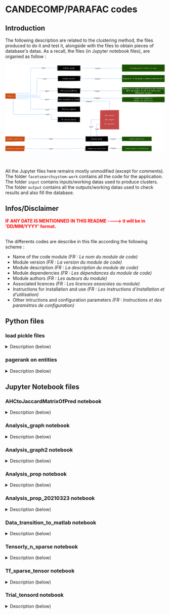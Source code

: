 # **CANDECOMP/PARAFAC codes**

## **Introduction**

The following description are related to the clustering method, the files produced to do it and test it, alongside with the files to obtain pieces of database's datas.
As a recall, the files (in Jupyter notebook files), are organied as follow :
\
\
![Organization of the clusterig code](/ressources_docs/clustering_archi.png)
\
\
\
\
All the Jupyter files here remains mostly unmodified (except for comments).
\
The folder ```facetsearchsystem-work``` contains all the code for the application.
\
The folder ```input``` contains inputs/working datas used to produce clusters.
\
The folder ```output``` contains all the outputs/working datas used to check results and also fill the database.

## **Infos/Disclaimer**

**<span style="color: red;">
IF ANY DATE IS MENTIONNED IN THIS README ----> it will be in 'DD/MM/YYYY' format.
</span>**

\
The differents codes are describe in this file according the following scheme :

- Name of the code module *(FR : Le nom du module de code)*
- Module version *(FR : La version du module de code)*
- Module description *(FR : La description du module de code)*
- Module dependencies *(FR : Les dépendances du module de code)*
- Module authors *(FR : Les auteurs du module)*
- Associated licences *(FR : Les licences associées au module)*
- Instructions for installation and use *(FR : Les instructions d'installation et d'utilisation)* 
- Other intructions and configuration parameters *(FR : Instructions et des paramètres de configuration)*

## **Python files**

### **load pickle files**
<details><summary>Description (below)</summary>

- **Name of the code module**\
    `load_pickle_files.py`
- **Module version**\
    No version so far (03/10/2023)
- **Module description**\
    The code read from an input data file (.pkl in ~/output folder) and extract the datas from it, then displays the datas alongside with its original type (coded to know how it was stored and how it looks)
- **Module dependencies**\
    Python interpreter\
    Python packages : pickle
- **Module authors**\
    Code : Hugo Triolet\
    Documentation : Hugo Triolet
- **Associated licences**\
    No licence so far (03/10/2023)
- **Instructions for installation and use**\
    Either executable on VSCode or any other Python interpreter. 
- **Other intructions and configuration parameters**\
    Make sure your inputs and/or outputs are accessible via the path ```./input/~``` and/or ```./output/~``` otherwise change it to match your own folder organization.
</details>

### **pagerank on entities**
<details><summary>Description (below)</summary>

- **Name of the code module**\
    `pagerank_entities.py`
- **Module version**\
    No version so far (03/10/2023)
- **Module description**\
    The code, according to the triples, browse the subjects after constructing the graph between subjects and objects (droping the properties), and make the pagerank on them according to that graph. Then, it do SPARQL requests on each entity to extract the abstract out of them in DBpedia.
- **Module dependencies**\
    Python interpreter\
    Python packages : pandas, networkx, SPARQLWrapper, time, csv
- **Module authors**\
    Code : Hugo Triolet\
    Documentation : Hugo Triolet
- **Associated licences**\
    No licence so far (03/10/2023)
- **Instructions for installation and use**\
    <span style="color: red;">
    ***Beware !!! : since the number of entities is huge (aroud 320 000), it takes around 12 hours to execute on a very good personnal PC. It is advised to execute it on a remote Cloud computer or a server***
    </span>\
    Either executable on VSCode or any other Python interpreter. 
- **Other intructions and configuration parameters**\
    Make sure your inputs and/or outputs are accessible via the path ```./input/~``` and/or ```./output/~``` otherwise change it to match your own folder organization.
</details>

## **Jupyter Notebook files**

### **AHCtoJaccardMatrixOfPred notebook**
<details><summary>Description (below)</summary>

- **Name of the code module**\
    `AHCtoJaccardMatrixOfPred.ipynb`
- **Module version**\
    No version so far (03/10/2023)
- **Module description**\
    The code read from an input data file (.csv in ~/input folder). Both properties-subjects and properties-objects are extrated.
    Then an AHC is performed on them by before that transformed them into a average Jaccard matrix and compute the Jaccard distance matrix.
    The result is display via matplotlib (into the notebook).
    *This module is the one used to perform the clustering on the triples in order to create the facets. There is no output (need to create one to fetch the results)*
- **Module dependencies**\
    Jupyter Notebook (or whatever that can run .ipynb files)\
    Python packages : pandas, numpy, collections, scipy (.spatial, .cluster), matplotlib (.pyplot)
- **Module authors**\
    Code : Taro Aso\
    Documentation and minor changes : Hugo Triolet
- **Associated licences**\
    No licence so far (03/10/2023)
- **Instructions for installation and use**\
    Open a Jupyter Notebook, open the file containing the code and it is ready to use 
- **Other intructions and configuration parameters**\
    Make sure your inputs and/or outputs are accessible via the path ```./input/~``` and/or ```./output/~``` otherwise change it to match your own folder organization.
</details>

### **Analysis_graph notebook**
<details><summary>Description (below)</summary>

- **Name of the code module**\
    `analysis_graph.ipynb`
- **Module version**\
    No version so far (03/10/2023)
- **Module description**\
    The notebook read an ```input.csv``` and construct the graph assoociated to the datas extracted --> extract triples from an RDF database, drop the property field and construct the RDF graph (and save it as a *.png* file).
- **Module dependencies**\
    Jupyter Notebook (or whatever that can run .ipynb files)\
    Python packages : pandas, networkx, matplotlib.pyplot, pygraphviz\
    Linux packages : libgraphviz-dev
- **Module authors**\
    Code : Taro Aso\
    Documentation and minor changes : Hugo Triolet
- **Associated licences**\
    No licence so far (03/10/2023)
- **Instructions for installation and use**\
    <span style="color: red;">
    ***Beware !!! : since the input file is huge (aroud 720 000 lines), it is advised to execute it on a remote Cloud computer or a server***
    </span>\
    Open a Jupyter Notebook, open the file containing the code and it is ready to use.\
    Both ```pygraphviz``` and ```libgraphviz-dev``` are installed via command lines put into the code.
- **Other intructions and configuration parameters**\
    Make sure your inputs and/or outputs are accessible via the path ```./input/~``` and/or ```./output/~``` otherwise change it to match your own folder organization.
</details>


### **Analysis_graph2 notebook**
<details><summary>Description (below)</summary>

- **Name of the code module**\
    `analysis_graph.ipynb`
- **Module version**\
    No version so far (03/10/2023)
- **Module description**\
    The notebook read an ```triple.csv``` and construct the graph assoociated to the datas extracted --> extract triples from an RDF database, drop the property field and construct the RDF graph. Unlike the construction of the graph in the previous notebbok, below it isn't saved as an image but the code test if whether or not the grpah is weakly connected.
- **Module dependencies**\
    Jupyter Notebook (or whatever that can run .ipynb files)\
    Python packages : networkx, pandas
- **Module authors**\
    Code : Taro Aso\
    Documentation and minor changes : Hugo Triolet
- **Associated licences**\
    No licence so far (03/10/2023)
- **Instructions for installation and use**\
    <span style="color: red;">
    ***Beware !!! : since the input file is huge (720 000 lines), it is advised to execute it on the Cloud or with a decent machine***
    </span>\
    Open a Jupyter Notebook, open the file containing the code and it is ready to use.
- **Other intructions and configuration parameters**
    Make sure your inputs and/or outputs are accessible via the path ```./input/~``` and/or ```./output/~``` otherwise change it to match your own folder organization.
</details>


### **Analysis_prop notebook**
<details><summary>Description (below)</summary>

- **Name of the code module**\
    `analysis_prop.ipynb`
- **Module version**\
    No version so far (03/10/2023)
- **Module description**\
    ***TO EDIT IF NOT WELL DESCRIBE***\
    Open an output (dictionnary of property in *key : value* form), swap it in *value : key* form. Then calculate the score of each property with the help of a loaded output of property scores. Retrieve an array of property scores in descending order by index. Make a list converted to URIs by referring to a dictionary. Combine the ranking list of properties for all indexes (pf) in a multidimensional array and save it in a output file *result_eep300.csv*.
- **Module dependencies**\
    Jupyter Notebook (or whatever that can run .ipynb files)\
    Python packages : pickle, numpy, pandas
- **Module authors**\
    Code : Taro Aso\
    Documentation and minor changes : Hugo Triolet
- **Associated licences**\
    No licence so far (03/10/2023)
- **Instructions for installation and use**\
    Open a Jupyter Notebook, open the file containing the code and it is ready to use.\
- **Other intructions and configuration parameters**\
    Make sure your inputs and/or outputs are accessible via the path ```./input/~``` and/or ```./output/~``` otherwise change it to match your own folder organization.
</details>


### **Analysis_prop_20210323 notebook**
<details><summary>Description (below)</summary>

- **Name of the code module**\
    `analysis_prop_2021032.ipynb`
- **Module version**\
    No version so far (03/10/2023)
- **Module description**\
    ***TO EDIT IF NOT WELL DESCRIBE***\
    Open an output (dictionnary of property in *key : value* form), swap it in *value : key* form. Then calculate the score of each property with the help of a loaded output of property scores. Retrieve an array of lambdas scores in descending order by index. Make a list converted to URIs by referring to a dictionary. Combine the lambda ranking list of properties for all indexes (pf) in a multidimensional array and save it in a output file *result_sop300_20210323.csv*.
- **Module dependencies**\
    Jupyter Notebook (or whatever that can run .ipynb files)\
    Python packages : pickle, numpy, pandas
- **Module authors**\
    Code : Taro Aso\
    Documentation and minor changes : Hugo Triolet
- **Associated licences**\
    No licence so far (03/10/2023)
- **Instructions for installation and use**\
    Open a Jupyter Notebook, open the file containing the code and it is ready to use.
- **Other intructions and configuration parameters**\
    Make sure your inputs and/or outputs are accessible via the path ```./input/~``` and/or ```./output/~``` otherwise change it to match your own folder organization.
</details>


### **Data_transition_to_matlab notebook**
<details><summary>Description (below)</summary>

- **Name of the code module**\
    `data_transition_to_matlab.ipynb`
- **Module version**\
    No version so far (03/10/2023)
- **Module description**\
    Open a ```triple.csv``` wbelow we extract the subjects, properties and objects in separated data structures. IT IS EXTRACTED AS UNIQUE (no double or more for each of them). It is treated, reconstruct as a triple and save it separately into a matlab-friendly file *.pkl* each corresponding to the field of the triple it treat (one for subject, one for properties and one for objects). It saves also the shape of the tensor and the indexes of the triples.
- **Module dependencies**\
    Jupyter Notebook (or whatever that can run .ipynb files)\
    Python packages : pandas, numpy
- **Module authors**\
    Code : Taro Aso\
    Documentation and minor changes : Hugo Triolet
- **Associated licences**\
    No licence so far (03/10/2023)
- **Instructions for installation and use**\
    Open a Jupyter Notebook, open the file containing the code and it is ready to use.
- **Other intructions and configuration parameters**\
    Make sure your inputs and/or outputs are accessible via the path ```./input/~``` and/or ```./output/~``` otherwise change it to match your own folder organization.
</details>

### **Tensorly_n_sparse notebook**
<details><summary>Description (below)</summary>

- **Name of the code module**\
    `tensorly_n_sparse.ipynb`
- **Module version**\
    No version so far (03/10/2023)
- **Module description**\
    Extract triples from RDF datbase, split the properties from the couples (subject, object) and make sure to let only unique couples/porperties remain. Then construct a tensor from those and <span style="color: green;">**application of the PARAFAC algorithm**</span> on it (calculation of the computation time it took).
- **Module dependencies**\
    Jupyter Notebook (or whatever that can run .ipynb files)\
    Python packages : time, tensorly, sparse, numpy, pandas
- **Module authors**\
    Code : Taro Aso\
    Documentation and minor changes : Hugo Triolet
- **Associated licences**\
    No licence so far (03/10/2023)
- **Instructions for installation and use**\
    Open a Jupyter Notebook, open the file containing the code and it is ready to use.
- **Other intructions and configuration parameters**\
    Make sure your inputs and/or outputs are accessible via the path ```./input/~``` and/or ```./output/~``` otherwise change it to match your own folder organization.
</details>

### **Tf_sparse_tensor notebook**
<details><summary>Description (below)</summary>

- **Name of the code module**\
    `tf_sparse_tensor.ipynb`
- **Module version**\
    No version so far (03/10/2023)
- **Module description**\
    ***DON'T WELL UNDERSTAND THE UTILITY OF THIS NOTEBOOK***\
    Extract triples of a RDF database and group them by properties. Group also by properties to calculate the size of each group made. Divide then the triple into subjects, properties and objects. Creation of a fully-filled-zero tensor from them.
- **Module dependencies**\
    Jupyter Notebook (or whatever that can run .ipynb files)\
    Python packages : pandas, tensorflow, math, numpy, torch
- **Module authors**\
    Code : Taro Aso\
    Documentation and minor changes : Hugo Triolet
- **Associated licences**\
    No licence so far (03/10/2023)
- **Instructions for installation and use**\
    Open a Jupyter Notebook, open the file containing the code and it is ready to use.\
- **Other intructions and configuration parameters**\
    Make sure your inputs and/or outputs are accessible via the path ```./input/~``` and/or ```./output/~``` otherwise change it to match your own folder organization.
</details>

### **Trial_tensord notebook**
<details><summary>Description (below)</summary>

- **Name of the code module**\
    `trial_tensord.ipynb`
- **Module version**\
    No version so far (03/10/2023)
- **Module description**\
    Notebook serving to train a model to do the <span style="color: green;">**CP Decomposition**</span>.
- **Module dependencies**\
    Jupyter Notebook (or whatever that can run .ipynb files)\
    Python packages : tensorflow, os, sys\
    Library on GitHub : *tensorD, download into the code*
- **Module authors**\
    Code : Taro Aso\
    Documentation and minor changes : Hugo Triolet
- **Associated licences**\
    No licence so far (03/10/2023)
- **Instructions for installation and use**\
    Open a Jupyter Notebook, open the file containing the code and it is ready to use.
- **Other intructions and configuration parameters**\
    Make sure your inputs and/or outputs are accessible via the path ```./input/~``` and/or ```./output/~``` otherwise change it to match your own folder organization.
</details>


